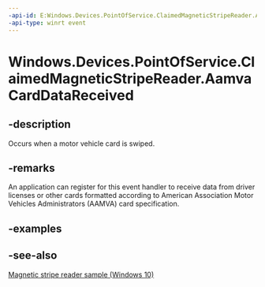----api-id: E:Windows.Devices.PointOfService.ClaimedMagneticStripeReader.AamvaCardDataReceived
-api-type: winrt event
---<!-- Event syntaxpublic event Windows.Foundation.TypedEventHandler AamvaCardDataReceived<Windows.Devices.PointOfService.ClaimedMagneticStripeReader,  Windows.Devices.PointOfService.MagneticStripeReaderAamvaCardDataReceivedEventArgs>--># Windows.Devices.PointOfService.ClaimedMagneticStripeReader.AamvaCardDataReceived## -descriptionOccurs when a motor vehicle card is swiped.## -remarksAn application can register for this event handler to receive data from driver licenses or other cards formatted according to American Association Motor Vehicles Administrators (AAMVA) card specification.## -examples## -see-also[Magnetic stripe reader sample (Windows 10)](http://go.microsoft.com/fwlink/p/?LinkId=620017)